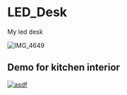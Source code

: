 # LED_Desk
My led desk

![IMG_4649](https://user-images.githubusercontent.com/16532326/149775524-3ce0a6cc-30d4-4ba1-9d03-b7d7d9d4cc52.jpg)


## Demo for kitchen interior

[![asdf](https://img.youtube.com/vi/gMvp1L4hE2A/0.jpg)](https://youtu.be/gMvp1L4hE2A)
